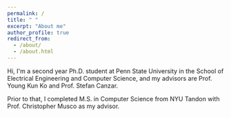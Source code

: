 ```yaml
---
permalink: /
title: " "
excerpt: "About me"
author_profile: true
redirect_from: 
  - /about/
  - /about.html
---
```


Hi, I'm a second year Ph.D. student at Penn State University in the School of Electrical Engineering and Computer Science, and my advisors are Prof. Young Kun Ko and Prof. Stefan Canzar.

Prior to that, I completed M.S. in Computer Science from NYU Tandon with Prof. Christopher Musco as my advisor. 
